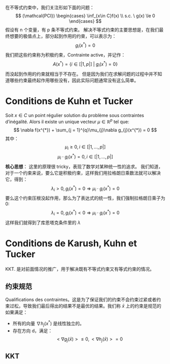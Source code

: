 在不等式约束中，我们关注形如下面的问题：
$$
(\mathcal{PCI})
\begin{cases}
\inf_{x\in C}f(x) \\
s.c. \ g(x) \le 0
\end{cases}
$$
假设有 n 个变量，有 p 条不等式约束。
解决不等式约束的主要思想是，在我们最终想要的极值点上，部分起到作用的约束，可以表示为：
$$
g_{i}(x^{*}) = 0
$$
我们把这些约束称为积极约束，Contrainte active，并记作：
$$
A(x^{*}) = \{ i \in [| 1,p |] \ | \ g_{i}(x^{*}) = 0 \}
$$
而没起到作用的约束就相当于不存在。
但是因为我们在求解问题的过程中并不知道哪些约束最终起作用哪些没有，因此实际问题通常没有这么简单。
# Conditions de Kuhn et Tucker
Soit $x \in C$ un point régulier solution du problème sous contraintes d’inégalité. Alors il existe un unique vecteur $\mu \in \mathbb{R}^{p}$ tel que:
$$
\nabla f(x^{*}) + \sum_{j = 1}^{q}\mu_{j}\nabla g_{j}(x^{*}) = 0
$$
其中：
$$
\mu_{i} \ge 0, i\in [| 1,\dots,p |]
$$
$$
\mu_{i}\cdot g_{i}(x^{*}) = 0, i\in [| 1,\dots,p |]
$$
**核心思想**：
这里的原理很 tricky，表现了数学对某种统一性的追求。
我们知道，对于一个约束来说，要么它是积极约束，这样我们用拉格朗日乘数法就可以解决它，得到：
$$
\lambda_{i} > 0, g_{i}(x^{*}) = 0 \Rightarrow \mu_{i}\cdot g_{i}(x^{*}) = 0
$$
要么这个约束压根没起作用，那么为了表达式的统一性，我们强制拉格朗日乘子为 0:
$$
\lambda_{i} = 0, g_{i}(x^{*}) < 0 \Rightarrow \mu_{i}\cdot g_{i}(x^{*}) = 0
$$
这样我们就得到了库恩塔克条件里的 $\lambda$
# Conditions de Karush, Kuhn et Tucker
KKT. 是对前面情况的推广，用于解决既有不等式约束又有等式约束的情况。
## 约束规范
Qualifications des contraintes。这是为了保证我们的约束不会约束过紧或者约束过松，导致我们最后得出的结果不是最优的结果。我们称 $\bar{x}$ 上的约束是规范的如果满足：
- 所有的向量 $\nabla h_{j}(x^{*})$ 是线性独立的。
- 存在方向 d，满足：
$$
<\nabla g_{j}(\bar{x})> \le 0,<\nabla h_{j}(\bar{x})> = 0
$$

## KKT